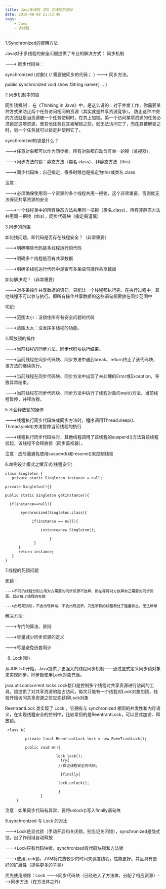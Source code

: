 ```yaml
---
title: Java多线程（四）之线程的同步 
date: 2019-08-09 21:53:48 
tags: 
    - Java 
    - 多线程
---
```


1.Synchronized的使用方法

 Java对于多线程的安全问题提供了专业的解决方式： 同步机制

 ---> 同步代码块：

synchronized (对象){
// 需要被同步的代码；
}
 ---> 同步方法。

public synchronized void show (String name){ 
...
}
<!--more--> 

2.同步机制中的锁

   同步锁机制： 在《Thinking in Java》中，是这么说的：对于并发工作，你需要某种方式来防止两个任务访问相同的资源（其实就是共享资源竞争）。 防止这种冲突的方法就是当资源被一个任务使用时，在其上加锁。第一个访问某项资源的任务必须锁定这项资源，使其他任务在其被解锁之前，就无法访问它了，而在其被解锁之时，另一个任务就可以锁定并使用它了。

   synchronized的锁是什么？
  
  --->任意对象都可以作为同步锁。所有对象都自动含有单一的锁（监视器）。
 
  --->同步方法的锁：静态方法（类名.class）、非静态方法（this） 

  --->同步代码块：自己指定，很多时候也是指定为this或类名.class

   注意：

  --->必须确保使用同一个资源的多个线程共用一把锁，这个非常重要，否则就无法保证共享资源的安全

  --->一个线程类中的所有静态方法共用同一把锁（类名.class），所有非静态方法共用同一把锁（this），同步代码块（指定需谨慎）

3.同步的范围

 如何找问题，即代码是否存在线程安全？（非常重要）

 --->明确哪些代码是多线程运行的代码
 
 --->明确多个线程是否有共享数据

 --->明确多线程运行代码中是否有多条语句操作共享数据

如何解决呢？（非常重要）
 
 --->对多条操作共享数据的语句，只能让一个线程都执行完，在执行过程中，其他线程不可以参与执行。即所有操作共享数据的这些语句都要放在同步范围中

切记:

 --->范围太小：没锁住所有有安全问题的代码
 
 --->范围太大：没发挥多线程的功能。


4.释放锁的操作

 --->当前线程的同步方法、同步代码块执行结束。

 --->当前线程在同步代码块、同步方法中遇到break、return终止了该代码块、该方法的继续执行。

 --->当前线程在同步代码块、同步方法中出现了未处理的Error或Exception，导致异常结束。

 --->当前线程在同步代码块、同步方法中执行了线程对象的wait()方法，当前线程暂停，并释放锁。



5.不会释放锁的操作

 --->线程执行同步代码块或同步方法时，程序调用Thread.sleep()、Thread.yield()方法暂停当前线程的执行

 --->线程执行同步代码块时，其他线程调用了该线程的suspend()方法将该线程挂起，该线程不会释放锁（同步监视器）。

注意：应尽量避免使用suspend()和resume()来控制线程



6.单例设计模式之懒汉式(线程安全)


    class Singleton {
       private static Singleton instance = null;

    private Singleton(){}

    public static Singleton getInstance(){

      if(instance==null){

           synchronized(Singleton.class){

                if(instance == null){ 

                    instance=new Singleton();

                        } 
                 } 
          }
          return instance;
       } 
    }
    


7.线程的死锁问题

死锁：

    --->不同的线程分别占用对方需要的同步资源不放弃，都在等待对方放弃自己需要的同步资源，就形成了线程的死锁

    --->出现死锁后，不会出现异常，不会出现提示，只是所有的线程都处于阻塞状态，无法继续

解决方法:

 --->专门的算法、原则
 
 --->尽量减少同步资源的定义

 --->尽量避免嵌套同步

8. Lock(锁)

 从JDK 5.0开始，Java提供了更强大的线程同步机制——通过显式定义同步锁对象来实现同步。同步锁使用Lock对象充当。

 java.util.concurrent.locks.Lock接口是控制多个线程对共享资源进行访问的工具。锁提供了对共享资源的独占访问，每次只能有一个线程对Lock对象加锁，线程开始访问共享资源之前应先获得Lock对象

 ReentrantLock 类实现了 Lock ，它拥有与 synchronized 相同的并发性和内存语义，在实现线程安全的控制中，比较常用的是ReentrantLock，可以显式加锁、释放锁。


     class A{

             private final ReentrantLock lock = new ReenTrantLock();

             public void m(){

                           lock.lock();
						     try{
						    //保证线程安全的代码;

						     }finally{

						    lock.unlock(); 

						    }
                    }
         }


注意：如果同步代码有异常，要将unlock()写入finally语句块



9.synchronized 与 Lock 的对比

 --->Lock是显式锁（手动开启和关闭锁，别忘记关闭锁），synchronized是隐式锁，出了作用域自动释放

 --->Lock只有代码块锁，synchronized有代码块锁和方法锁

 --->使用Lock锁，JVM将花费较少的时间来调度线程，性能更好。并且具有更好的扩展性（提供更多的子类）


优先使用顺序：Lock --->同步代码块（已经进入了方法体，分配了相应资源）--->同步方法（在方法体之外）
